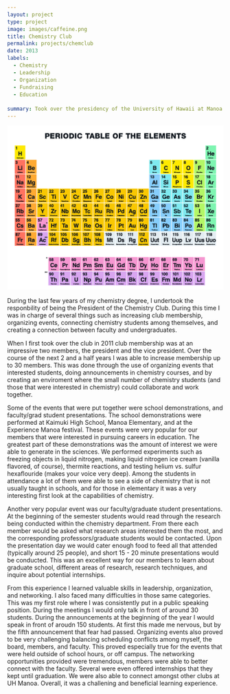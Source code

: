 ```yaml
---
layout: project
type: project
image: images/caffeine.png
title: Chemistry Club
permalink: projects/chemclub
date: 2013
labels:
  - Chemistry
  - Leadership
  - Organization
  - Fundraising
  - Education 
  
summary: Took over the presidency of the University of Hawaii at Manoa Chemistry Club, increased membership from two members to approximately 30, and facillitated the organization of many activites for interested members.
---
```


<img class="ui medium left floated rounded image" src="../images/periodictable.jpg">

During the last few years of my chemistry degree, I undertook the responbility of being the President of the Chemistry Club. During this time I was in charge of several things such as increasing club membership, organizing events, connecting chemistry students among themselves, and creating a connection between faculty and undergraduates.

When I first took over the club in 2011 club membership was at an impressive two members, the president and the vice president. Over the course of the next 2 and a half years I was able to increase membership up to 30 members. This was done through the use of organizing events that interested students, doing announcements in chemistry courses, and by creating an enviroment where the small number of chemistry students (and those that were interested in chemistry) could collaborate and work together. 

Some of the events that were put together were school demonstrations, and faculty/grad student presentations. The school demonstrations were performed at Kaimuki High School, Manoa Elementary, and at the Experience Manoa festival. These events were very popular for our members that were interested in pursuing careers in education. The greatest part of these demonstrations was the amount of interest we were able to generate in the sciences. We performed experiments such as freezing objects in liquid nitrogen, making liquid nitrogen ice cream (vanilla flavored, of course), thermite reactions, and testing helium vs. sulfur hexaflouride (makes your voice very deep). Among the students in attendance a lot of them were able to see a side of chemistry that is not usually taught in schools, and for those in elementary it was a very interesting first look at the capabilities of chemistry. 

Another very popular event was our faculty/graduate student presentations. At the beginning of the semester students would read through the research being conducted within the chemistry department. From there each member would be asked what research areas interested them the most, and the corresponding professors/graduate students would be contacted. Upon the presentation day we would cater enough food to feed all that attended (typically around 25 people), and short 15 - 20 minute presentations would be conducted. This was an excellent way for our members to learn about graduate school, different areas of research, research techniques, and inquire about potential internships. 

From this experience I learned valuable skills in leadership, organization, and networking. I also faced many difficulties in those same categories. This was my first role where I was consistently put in a public speaking position. During the meetings I would only talk in front of around 30 students. During the announcements at the beginning of the year I would speak in front of aroudn 150 students. At first this made me nervous, but by the fifth announcement that fear had passed. Organizing events also proved to be very challenging balancing scheduling conflicts among myself, the board, members, and faculty. This proved especially true for the events that were held outside of school hours, or off campus. The networking opportunities provided were tremendous, members were able to better connect with the faculty. Several were even offered internships that they kept until graduation. We were also able to connect amongst other clubs at UH Manoa. Overall, it was a challening and beneficial learning experience.

